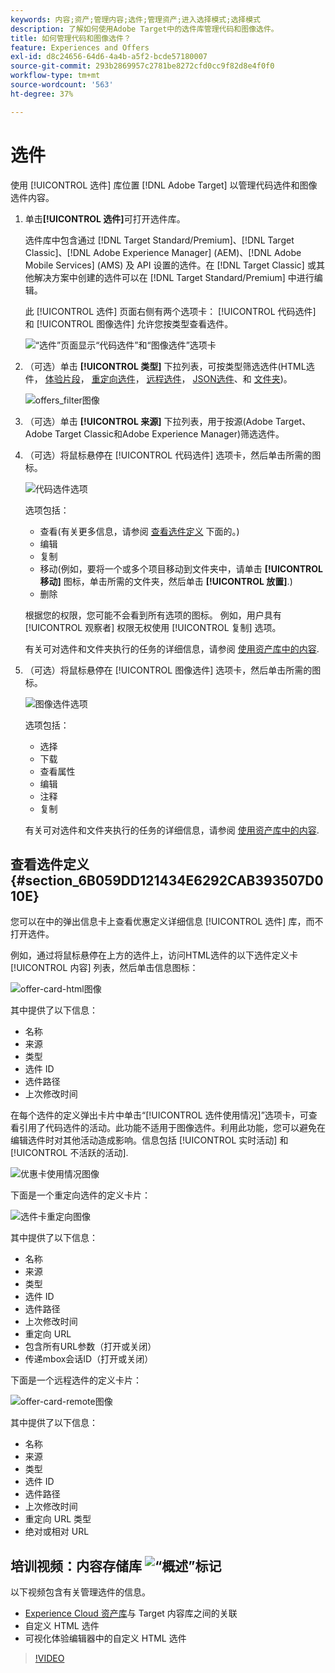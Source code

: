 ```yaml
---
keywords: 内容;资产;管理内容;选件;管理资产;进入选择模式;选择模式
description: 了解如何使用Adobe Target中的选件库管理代码和图像选件。
title: 如何管理代码和图像选件？
feature: Experiences and Offers
exl-id: d8c24656-64d6-4a4b-a5f2-bcde57180007
source-git-commit: 293b2869957c2781be8272cfd0cc9f82d8e4f0f0
workflow-type: tm+mt
source-wordcount: '563'
ht-degree: 37%

---
```


# 选件

使用 [!UICONTROL 选件] 库位置 [!DNL Adobe Target] 以管理代码选件和图像选件内容。

1. 单击&#x200B;**[!UICONTROL 选件]**&#x200B;可打开选件库。

   选件库中包含通过 [!DNL Target Standard/Premium]、[!DNL Target Classic]、[!DNL Adobe Experience Manager] (AEM)、[!DNL Adobe Mobile Services] (AMS) 及 API 设置的选件。在 [!DNL Target Classic] 或其他解决方案中创建的选件可以在 [!DNL Target Standard/Premium] 中进行编辑。

   此 [!UICONTROL 选件] 页面右侧有两个选项卡： [!UICONTROL 代码选件] 和 [!UICONTROL 图像选件] 允许您按类型查看选件。

   ![“选件”页面显示“代码选件”和“图像选件”选项卡](/help/main/c-experiences/c-manage-content/assets/offers-page.png)

1. （可选）单击 **[!UICONTROL 类型]** 下拉列表，可按类型筛选选件(HTML选件， [体验片段](/help/main/c-experiences/c-manage-content/aem-experience-fragments.md)， [重定向选件](/help/main/c-experiences/c-manage-content/offer-redirect.md)， [远程选件](/help/main/c-experiences/c-manage-content/about-remote-offers.md)， [JSON选件](/help/main/c-experiences/c-manage-content/create-json-offer.md)、和 [文件夹](/help/main/c-experiences/c-manage-content/create-content-folder.md))。

   ![offers_filter图像](assets/offers_filter.png)

1. （可选）单击 **[!UICONTROL 来源]** 下拉列表，用于按源(Adobe Target、Adobe Target Classic和Adobe Experience Manager)筛选选件。

1. （可选）将鼠标悬停在 [!UICONTROL 代码选件] 选项卡，然后单击所需的图标。

   ![代码选件选项](assets/offer-picker-large.png)

   选项包括：

   * 查看(有关更多信息，请参阅 [查看选件定义](#section_6B059DD121434E6292CAB393507D010E) 下面的。)
   * 编辑
   * 复制
   * 移动(例如，要将一个或多个项目移动到文件夹中，请单击 **[!UICONTROL 移动]** 图标，单击所需的文件夹，然后单击 **[!UICONTROL 放置]**.)
   * 删除

   根据您的权限，您可能不会看到所有选项的图标。 例如，用户具有 [!UICONTROL 观察者] 权限无权使用 [!UICONTROL 复制] 选项。

   有关可对选件和文件夹执行的任务的详细信息，请参阅 [使用资产库中的内容](/help/main/c-experiences/c-manage-content/assets-working.md).

1. （可选）将鼠标悬停在 [!UICONTROL 图像选件] 选项卡，然后单击所需的图标。

   ![图像选件选项](/help/main/c-experiences/c-manage-content/assets/image-offers-icons.png)

   选项包括：

   * 选择
   * 下载
   * 查看属性
   * 编辑
   * 注释
   * 复制

   有关可对选件和文件夹执行的任务的详细信息，请参阅 [使用资产库中的内容](/help/main/c-experiences/c-manage-content/assets-working.md).

## 查看选件定义 {#section_6B059DD121434E6292CAB393507D010E}

您可以在中的弹出信息卡上查看优惠定义详细信息 [!UICONTROL 选件] 库，而不打开选件。

例如，通过将鼠标悬停在上方的选件上，访问HTML选件的以下选件定义卡 [!UICONTROL 内容] 列表，然后单击信息图标：

![offer-card-html图像](assets/offer-card-html.png)

其中提供了以下信息：

* 名称
* 来源
* 类型
* 选件 ID
* 选件路径
* 上次修改时间

在每个选件的定义弹出卡片中单击“[!UICONTROL 选件使用情况]”选项卡，可查看引用了代码选件的活动。此功能不适用于图像选件。利用此功能，您可以避免在编辑选件时对其他活动造成影响。信息包括 [!UICONTROL 实时活动] 和 [!UICONTROL 不活跃的活动].

![优惠卡使用情况图像](assets/offer-card-usage.png)

下面是一个重定向选件的定义卡片：

![选件卡重定向图像](assets/offer-card-redirect.png)

其中提供了以下信息：

* 名称
* 来源
* 类型
* 选件 ID
* 选件路径
* 上次修改时间
* 重定向 URL
* 包含所有URL参数（打开或关闭）
* 传递mbox会话ID（打开或关闭）

下面是一个远程选件的定义卡片：

![offer-card-remote图像](assets/offer-card-remote.png)

其中提供了以下信息：

* 名称
* 来源
* 类型
* 选件 ID
* 选件路径
* 上次修改时间
* 重定向 URL 类型
* 绝对或相对 URL

## 培训视频：内容存储库 ![“概述”标记](/help/main/assets/overview.png)

以下视频包含有关管理选件的信息。

* [Experience Cloud 资产库](https://experienceleague.adobe.com/docs/core-services/interface/assets/creative-cloud.html)与 Target 内容库之间的关联
* 自定义 HTML 选件
* 可视化体验编辑器中的自定义 HTML 选件

>[!VIDEO](https://video.tv.adobe.com/v/17387)
